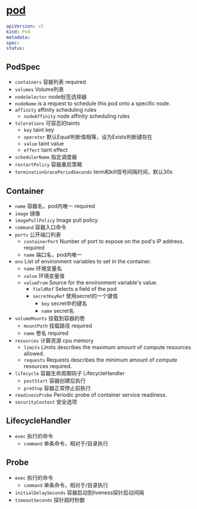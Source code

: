 # [pod](https://kubernetes.io/docs/reference/kubernetes-api/workload-resources/pod-v1/)

```yaml
apiVersion: v1
kind: Pod
metadata:
spec:
status:
```

## PodSpec

- `containers` 容器列表 required
- `volumes` Volume列表
- `nodeSelector` node标签选择器
- `nodeName` is a request to schedule this pod onto a specific node.
- `affinity` affinity scheduling rules
  - `nodeAffinity` node affinity scheduling rules
- `tolerations` 可容忍的taints
  - `key` taint key
  - `operator` 默认Equal判断值相等，设为Exists判断键存在
  - `value` taint value
  - `effect` taint effect
- `schedulerName` 指定调度器
- `restartPolicy` 容器重启策略
- `terminationGracePeriodSeconds` term和kill信号间隔时间，默认30s

## Container

- `name` 容器名，pod内唯一 required
- `image` 镜像
- `imagePullPolicy` Image pull policy.
- `command` 容器入口命令
- `ports` 公开端口列表
  - `containerPort` Number of port to expose on the pod's IP address. required
  - `name` 端口名，pod内唯一
- `env` List of environment variables to set in the container.
  - `name` 环境变量名
  - `value` 环境变量值
  - `valueFrom` Source for the environment variable's value.
    - `fieldRef` Selects a field of the pod
    - `secretKeyRef` 使用secret的一个键值
      - `key` secret中的键名
      - `name` secret名
- `volumeMounts` 挂载到容器的卷
  - `mountPath` 挂载路径 required
  - `name` 卷名 required
- `resources` 计算资源 cpu memory
  - `limits` Limits describes the maximum amount of compute resources allowed.
  - `requests` Requests describes the minimum amount of compute resources required.
- `lifecycle` 容器生命周期钩子 LifecycleHandler
  - `postStart` 容器创建后执行
  - `preStop` 容器正常停止前执行
- `readinessProbe` Periodic probe of container service readiness.
- `securityContext` 安全选项

## LifecycleHandler

- `exec` 执行的命令
  - `command` 单条命令，相对于/目录执行

## Probe

- `exec` 执行的命令
  - `command` 单条命令，相对于/目录执行
- `initialDelaySeconds` 容器启动到liveness探针启动间隔
- `timeoutSeconds` 探针超时秒数
